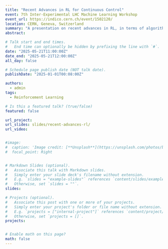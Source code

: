 ```yaml
---
title: "Recent Advances in RL for Continuous Control"
event: 7th Inter-Experimental LHC Machine Learning Workshop
event_url: https://indico.cern.ch/event/1502120/
location: CERN, Geneva, Switzerland
summary: "A presentation on recent advances in RL, in terms of algorithms, software, and simulators."
abstract:

# Talk start and end times.
#   End time can optionally be hidden by prefixing the line with `#`.
date: "2025-05-21T11:00:00Z"
date_end: "2025-05-21T12:00:00Z"
all_day: false

# Schedule page publish date (NOT talk date).
publishDate: "2025-01-01T00:08:00Z"

authors:
  - admin
tags:
  - Reinforcement Learning

# Is this a featured talk? (true/false)
featured: false

url_project:
url_slides: slides/recent-advances-rl/
url_video:


#image:
#  caption: 'Image credit: [**Unsplash**](https://unsplash.com/photos/bzdhc5b3Bxs)'
#  focal_point: Right


# Markdown Slides (optional).
#   Associate this talk with Markdown slides.
#   Simply enter your slide deck's filename without extension.
#   E.g. `slides = "example-slides"` references `content/slides/example-slides.md`.
#   Otherwise, set `slides = ""`.
slides:

# Projects (optional).
#   Associate this post with one or more of your projects.
#   Simply enter your project's folder or file name without extension.
#   E.g. `projects = ["internal-project"]` references `content/project/deep-learning/index.md`.
#   Otherwise, set `projects = []`.
projects:


# Enable math on this page?
math: false
---
```

